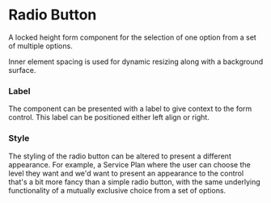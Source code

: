 # Radio Button

A locked height form component for the selection of one option from a set of multiple options.

Inner element spacing is used for dynamic resizing along with a background surface. 

### Label

The component can be presented with a label to give context to the form control.  This label can be positioned either left align or right.

### Style

The styling of the radio button can be altered to present a different appearance. For example, a Service Plan where the user can choose the level they want and we'd want to present an appearance to the control that's a bit more fancy than a simple radio button, with the same underlying functionality of a mutually exclusive choice from a set of options.